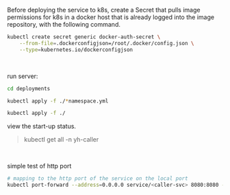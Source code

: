Before deploying the service to k8s, create a Secret that pulls image permissions for k8s in a docker host that is already logged into the image repository, with the following command.

```bash
kubectl create secret generic docker-auth-secret \
    --from-file=.dockerconfigjson=/root/.docker/config.json \
    --type=kubernetes.io/dockerconfigjson
```

<br>

run server:

```bash
cd deployments

kubectl apply -f ./*namespace.yml

kubectl apply -f ./
```

view the start-up status.

> kubectl get all -n yh-caller

<br>

simple test of http port

```bash
# mapping to the http port of the service on the local port
kubectl port-forward --address=0.0.0.0 service/<caller-svc> 8080:8080 -n <yh-caller>
```
